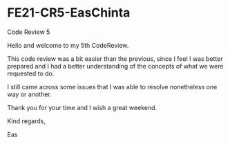 # FE21-CR5-EasChinta
Code Review 5



Hello and welcome to my 5th CodeReview.

This code review was a bit easier than the previous, since I feel
I was better prepared and I had a better understanding of the concepts of 
what we were requested to do. 

I still came across some issues that I was able to resolve nonetheless one way or another. 

Thank you for your time and I wish a great weekend. 

Kind regards,


Eas